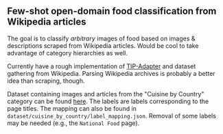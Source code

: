 ## Few-shot open-domain food classification from Wikipedia articles

The goal is to classify *arbitrary* images of food based on images & descriptions scraped from Wikipedia articles. Would be cool to take advantage of category hierarchies as well.

Currently have a rough implementation of [TIP-Adapter](https://github.com/gaopengcuhk/Tip-Adapter) and dataset gathering from Wikipedia. Parsing Wikipedia archives is probably a better idea than scraping, though.

Dataset containing images and articles from the "Cuisine by Country" category can be found [here](https://huggingface.co/datasets/alexwan0/wikipedia-foods). The labels are labels corresponding to the page titles. The mapping can also be found in `dataset/cuisine_by_country/label_mapping.json`. Removal of some labels may be needed (e.g., the `National Food` page).
